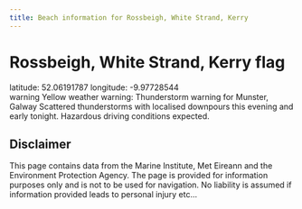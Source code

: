 ```yaml
---
title: Beach information for Rossbeigh, White Strand, Kerry
---
```

# Rossbeigh, White Strand, Kerry <span class="material-icons blue-flag">flag</span>

<div class="location-info">latitude: 52.06191787 longitude: -9.97728544</div>
<div class="met-eireann-warnings"><span class="material-icons yellow-warning">warning</span>&nbsp;Yellow weather warning: Thunderstorm warning for Munster, Galway Scattered thunderstorms with localised downpours this evening and early tonight. Hazardous driving conditions expected.&nbsp;</div>
<div></div>

## Disclaimer

This page contains data from the Marine Institute, 
Met Eireann and the Environment Protection Agency. The page is provided for
information purposes only and is not to be used for navigation. No liability 
is assumed if information provided leads to personal injury etc...
